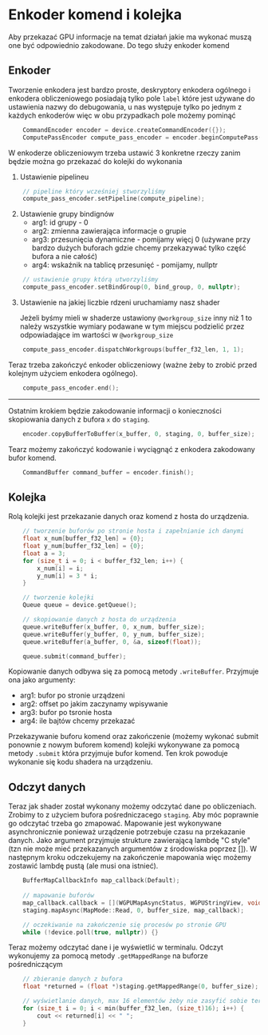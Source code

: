 # Enkoder komend i kolejka

Aby przekazać GPU informacje na temat działań jakie ma wykonać muszą one być odpowiednio zakodowane. Do tego służy enkoder komend

## Enkoder

Tworzenie enkodera jest bardzo proste, deskryptory enkodera ogólnego i enkodera obliczeniowego posiadają tylko pole `label` które jest używane do ustawienia nazwy do debugowania, u nas występuje tylko po jednym z każdych enkoderów więc w obu przypadkach pole możemy pominąć

```cpp    
    CommandEncoder encoder = device.createCommandEncoder({});
    ComputePassEncoder compute_pass_encoder = encoder.beginComputePass({});
```

W enkoderze obliczeniowym trzeba ustawić 3 konkretne rzeczy zanim będzie można go przekazać do kolejki do wykonania

1. Ustawienie pipelineu
```cpp
    // pipeline który wcześniej stworzyliśmy
    compute_pass_encoder.setPipeline(compute_pipeline);
```
2. Ustawienie grupy bindignów
   * arg1: id grupy - 0
   * arg2: zmienna zawierająca informacje o grupie
   * arg3: przesunięcia dynamiczne - pomijamy więcj 0 (używane przy bardzo dużych buforach gdzie chcemy przekazywać tylko część bufora a nie całość)
   * arg4: wskaźnik na tablicę przesunięć - pomijamy, nullptr
```cpp
    // ustawienie grupy którą utworzyliśmy
    compute_pass_encoder.setBindGroup(0, bind_group, 0, nullptr);
```
3. Ustawienie na jakiej liczbie rdzeni uruchamiamy nasz shader

    Jeżeli byśmy mieli w shaderze ustawiony `@workgroup_size` inny niż 1 to należy wszystkie wymiary podawane w tym miejscu podzielić przez odpowiadające im wartości w `@workgroup_size`
```cpp
    compute_pass_encoder.dispatchWorkgroups(buffer_f32_len, 1, 1);
```

Teraz trzeba zakończyć enkoder obliczeniowy (ważne żeby to zrobić przed kolejnym użyciem enkodera ogólnego).
```cpp
    compute_pass_encoder.end();
```
---

Ostatnim krokiem będzie zakodowanie informacji o konieczności skopiowania danych z bufora `x` do `staging`.
```cpp 
    encoder.copyBufferToBuffer(x_buffer, 0, staging, 0, buffer_size);
```

Tearz możemy zakończyć kodowanie i wyciągnąć z enkodera zakodowany bufor komend.
```cpp
    CommandBuffer command_buffer = encoder.finish();
```

## Kolejka

Rolą kolejki jest przekazanie danych oraz komend z hosta do urządzenia. 

```cpp
    // tworzenie buforów po stronie hosta i zapełnianie ich danymi
    float x_num[buffer_f32_len] = {0};
    float y_num[buffer_f32_len] = {0};
    float a = 3;
    for (size_t i = 0; i < buffer_f32_len; i++) {
        x_num[i] = i;
        y_num[i] = 3 * i;
    }

    // tworzenie kolejki
    Queue queue = device.getQueue();

    // skopiowanie danych z hosta do urządzenia
    queue.writeBuffer(x_buffer, 0, x_num, buffer_size);
    queue.writeBuffer(y_buffer, 0, y_num, buffer_size);
    queue.writeBuffer(a_buffer, 0, &a, sizeof(float));

    queue.submit(command_buffer);

```

Kopiowanie danych odbywa się za pomocą metody `.writeBuffer`. Przyjmuje ona jako argumenty:
* arg1: bufor po stronie urządzeni
* arg2: offset po jakim zaczynamy wpisywanie
* arg3: bufor po tsronie hosta
* arg4: ile bajtów chcemy przekazać

Przekazywanie buforu komend oraz zakończenie (możemy wykonać submit ponownie z nowym buforem komend) kolejki wykonywane za pomocą metody `.submit` która przyjmuje bufor komend. Ten krok powoduje wykonanie się kodu shadera na urządzeniu.

## Odczyt danych

Teraz jak shader został wykonany możemy odczytać dane po obliczeniach. Zrobimy to z użyciem bufora pośredniczacego `staging`. Aby móc poprawnie go odczytać trzeba go zmapować. Mapowanie jest wykonywane asynchronicznie ponieważ urządzenie potrzebuje czasu na przekazanie danych. Jako argument przyjmuje strukture zawierającą lambdę "C style" (tzn nie może mieć przekazanych argumentów z środowiska poprzez []). W następnym kroku odczekujemy na zakończenie mapowania więc możemy zostawić lambdę pustą (ale musi ona istnieć).  


```cpp
    BufferMapCallbackInfo map_callback(Default);
     
    // mapowanie buforów 
    map_callback.callback = [](WGPUMapAsyncStatus, WGPUStringView, void *, void *) {};
    staging.mapAsync(MapMode::Read, 0, buffer_size, map_callback);

    // oczekiwanie na zakończenie się procesów po stronie GPU
    while (!device.poll(true, nullptr)) {}
```

Teraz możemy odczytać dane i je wyświetlić w terminalu. Odczyt wykonujemy za pomocą metody `.getMappedRange` na buforze pośredniczącym
```cpp
    // zbieranie danych z bufora
    float *returned = (float *)staging.getMappedRange(0, buffer_size);

    // wyświetlanie danych, max 16 elementów żeby nie zasyfić sobie terminala
    for (size_t i = 0; i < min(buffer_f32_len, (size_t)16); i++) {
        cout << returned[i] << " ";
    }
```
